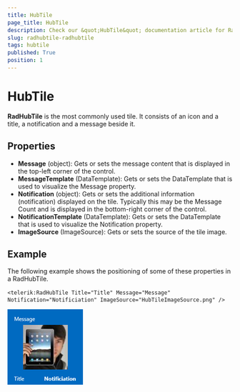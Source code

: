 ```yaml
---
title: HubTile
page_title: HubTile
description: Check our &quot;HubTile&quot; documentation article for RadHubTile for UWP control.
slug: radhubtile-radhubtile
tags: hubtile
published: True
position: 1
---
```


# HubTile

**RadHubTile** is the most commonly used tile. It consists of an icon and a title, a notification and a message beside it.

## Properties

* **Message** (object): Gets or sets the message content that is displayed in the top-left corner of the control.
* **MessageTemplate** (DataTemplate): Gets or sets the DataTemplate that is used to visualize the Message property.
* **Notification** (object): Gets or sets the additional information (notification) displayed on the tile. Typically this may be the Message Count and is displayed in the bottom-right corner of the control.
* **NotificationTemplate** (DataTemplate): Gets or sets the DataTemplate that is used to visualize the Notification property.
* **ImageSource** (ImageSource): Gets or sets the source of the tile image.

## Example

The following example shows the positioning of some of these properties in a RadHubTile.

	<telerik:RadHubTile Title="Title" Message="Message" Notification="Notificiation" ImageSource="HubTileImageSource.png" />

![Rad Hub Tile-Hub Tile Example](images/RadHubTile-HubTileExample.png)